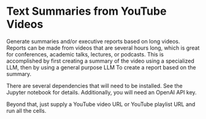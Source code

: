 # Text Summaries from YouTube Videos
Generate summaries and/or executive reports based on long videos. Reports can be made
from videos that are several hours long, which is great for conferences, academic talks,
lectures, or podcasts. This is accomplished by first creating a summary of the video using 
a specialized LLM, then by using a general purpose LLM To create a report based on the 
summary. 

There are several dependencies that will need to be installed. See the Jupyter notebook for details.
Additionally, you will need an OpenAI API key. 

Beyond that, just supply a YouTube video URL or YouTube playlist URL and run all the cells.

